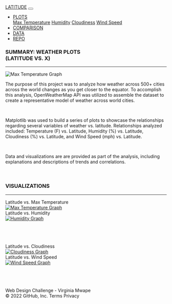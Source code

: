 <!doctype html>
<html lang="en">
<head>
    <meta charset="utf-8">
    <meta name="viewport" content="width=device-width, initial-scale=1">
    <link rel="stylesheet" href="https://stackpath.bootstrapcdn.com/bootstrap/4.3.1/css/bootstrap.min.css" integrity="sha384-ggOyR0iXCbMQv3Xipma34MD+dH/1fQ784/j6cY/iJTQUOhcWr7x9JvoRxT2MZw1T" crossorigin="anonymous">
    <script src="https://code.jquery.com/jquery-3.3.1.slim.min.js" integrity="sha384-q8i/X+965DzO0rT7abK41JStQIAqVgRVzpbzo5smXKp4YfRvH+8abtTE1Pi6jizo" crossorigin="anonymous"></script>
    <script src="https://cdnjs.cloudflare.com/ajax/libs/popper.js/1.14.7/umd/popper.min.js" integrity="sha384-UO2eT0CpHqdSJQ6hJty5KVphtPhzWj9WO1clHTMGa3JDZwrnQq4sF86dIHNDz0W1" crossorigin="anonymous"></script>
    <script src="https://stackpath.bootstrapcdn.com/bootstrap/4.3.1/js/bootstrap.min.js" integrity="sha384-JjSmVgyd0p3pXB1rRibZUAYoIIy6OrQ6VrjIEaFf/nJGzIxFDsf4x0xIM+B07jRM" crossorigin="anonymous"></script>
    <link rel="stylesheet" type="text/css" href="main.css">
    <title>Weather Dashboard</title>
</head>
<body>
    <div class="navigation">
        <nav class="navbar navbar-expand-lg navbar-light bg-light">
            <a class="navbar-brand" style="background-color: rgb(255,255,255);" href="index.html">LATITUDE</a>
            <button class="navbar-toggler" type="button" data-toggle="collapse" data-target="#navbarNavDropdown" aria-controls="navbarNavDropdown" aria-expanded="false" aria-label="Toggle navigation">
                <span class="navbar-toggler-icon"></span>
            </button>
            <div class="collapse navbar-collapse" id="navbarNavDropdown">
                <ul class="navbar-nav ml-auto">
                    <li class="nav-item dropdown">
                        <a class="nav-link dropdown-toggle" href="#" id="navbarDropdownMenuLink" role="button" data-toggle="dropdown" aria-haspopup="true" aria-expanded="false">
                            PLOTS
                        </a>
                        <div class="dropdown-menu" aria-labelledby="navbarDropdownMenuLink">
                            <a class="dropdown-item" href="WebVisualizations/temperature.html">Max Temperature</a>
                            <a class="dropdown-item" href="WebVisualizations/humidity.html">Humidity</a>
                            <a class="dropdown-item" href="WebVisualizations/cloudiness.html">Cloudiness</a>
                            <a class="dropdown-item" href="WebVisualizations/wind.html">Wind Speed</a>
                        </div>
                    </li>
                    <li class="nav-item">
                        <a class="nav-link" href="WebVisualizations/comparison.html">COMPARISON</a>
                    </li>
                    <li class="nav-item">
                        <a class="nav-link" href="WebVisualizations/data.html">DATA</a>
                    </li>
                    <li class="nav-item">
                        <a class="nav-link" href="https://github.com/amagsino/Web-Design-Challenge">REPO</a>
                    </li>
                </ul>
            </div>
        </nav>
    </div>
    <div class="container">
        <div class="row">
            <div class="col-lg-7 col-md-12">
                <div class="box" style="padding-bottom: 20px;">
                    <h3 class="title">SUMMARY: WEATHER PLOTS <br> (LATITUDE VS. X)</h3>
                    <hr>
                    <img src="Resources/assets/images/Fig1.png" class="vizualization rounded float-left" alt="Max Temperature Graph">
                    <p> The purpose of this project was to analyze how weather across 500+ cities across the world
                      changes as you get closer to the equator. To accomplish this analysis, OpenWeatherMap API was
                      utilized to assemble the dataset to create a representative model of weather across world cities.</p>
                      <br>
                    <p> Matplotlib was used to build a series of plots to showcase the relationships regarding several variables
                      of weather vs. latitude. Relationships analyzed included: Temperature (F) vs. Latitude, Humidity (%) vs. Latitude,
                      Cloudiness (%) vs. Latitude, and Wind Speed (mph) vs. Latitude.</p>
                      <br>
                    <p> Data and visualizations are are provided as part of the analysis, including explanations and descriptions
                      of trends and correlations.</p>
                </div>
            </div>
            <div class="col-lg-5 col-md-12">
                <div class="box">
                    <h3 class="title">VISUALIZATIONS</h3>
                    <hr>
                    <div class="container">
                        <div class="row" style="padding-bottom: 70px;">
                            <div class="col-6">
                                <div class="title">Latitude vs. Max Temperature</div>
                                <a href="WebVisualizations/temperature.html">
                                <img class="panel" src="Resources/assets/images/Fig1.png" alt="Max Temperature Graph">
                                </a>
                            </div>
                            <div class="col-6">
                                <div class="title">Latitude vs. Humidity</div>
                                <a href="WebVisualizations/humidity.html">
                                <img class="panel" src="Resources/assets/images/Fig2.png" alt="Humidity Graph">
                                </a>
                            </div>
                        </div>
                        <div class="row" style="padding-bottom: 70px;">
                            <div class="col-6">
                                <div class="title">Latitude vs. Cloudiness</div>
                                <a href="WebVisualizations/cloudiness.html">
                                <img class="panel" src="Resources/assets/images/Fig3.png" alt="Cloudiness Graph">
                                </a>
                                <!-- <div class="title">vs. Cloudiness</div> -->
                            </div>
                            <div class="col-6">
                                <div class="title">Latitude vs. Wind Speed</div>
                                <a href="WebVisualizations/wind.html">
                                    <img class="panel" src="Resources/assets/images/Fig4.png" alt="Wind Speed Graph">
                                </a>
                            </div>
                        </div>
                    </div>
                </div>
            </div>
        </div>
    </div>
    <footer> Web Design Challenge - Virginia Mwape </footer>
</body>
</html>
© 2022 GitHub, Inc.
Terms
Privacy
